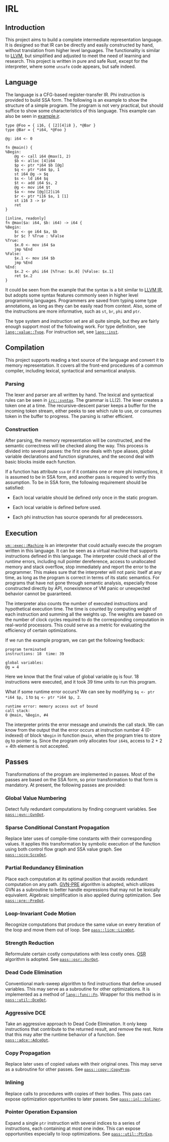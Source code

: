 # IRL

## Introduction

This project aims to build a complete intermediate representation language. It is designed so that IR can be directly and easily constructed by hand, without translation from higher level languages. The functionality is similar to [LLVM](https://www.llvm.org), but simplified and adjusted to meet the need of learning and research. This project is written in pure and safe Rust, except for the interpreter, where some `unsafe` code appears, but safe indeed. 

## Language

The language is a CFG-based register-transfer IR. Phi instruction is provided to build SSA form. The following is an example to show the structure of a simple program. The program is not very practical, but should suffice to show some characteristics of this language. This example can also be seen in [example.ir](test/example.ir).

```
type @Foo = { i16, { [2][4]i8 }, *@Bar }
type @Bar = { *i64, *@Foo }

@g: i64 <- 0

fn @main() {
%Begin:
    @g <- call i64 @max(1, 2)
    $b <- alloc [4]i64
    $p <- ptr *i64 $b [@g]
    $q <- ptr *i64 $p, 1
    st i64 @g -> $q
    $s <- ld i64 $q
    $t <- add i64 $s, 2
    @g <- mov i64 $t
    $a <- new [@g][2]i16
    $r <- ptr *i16 $a, 1 [1]
    st i16 3 -> $r
    ret
}

[inline, readonly]
fn @max($a: i64, $b: i64) -> i64 {
%Begin:
    $c <- ge i64 $a, $b
    br $c ? %True : %False
%True:
    $x.0 <- mov i64 $a
    jmp %End
%False:
    $x.1 <- mov i64 $b
    jmp %End
%End:
    $x.2 <- phi i64 [%True: $x.0] [%False: $x.1]
    ret $x.2
}
```

It could be seen from the example that the syntax is a bit similar to [LLVM IR](https://www.llvm.org/docs/LangRef.html), but adopts some syntax features commonly seen in higher level programming languages. Programmers are saved from typing some type annotations, as long as they can be easily read from context. Also, some of the instructions are more informative, such as `st`, `br`, `phi` and `ptr`.

The type system and instruction set are all quite simple, but they are fairly enough support most of the following work. For type definition, see [`lang::value::Type`](src/lang/value.rs). For instruction set, see [`lang::inst`](src/lang/inst.rs).

## Compilation

This project supports reading a text source of the language and convert it to memory representation. It covers all the front-end procedures of a common compiler, including lexical, syntactical and semantical analysis.

### Parsing

The lexer and parser are all written by hand. The lexical and syntactical rules can be seen in [`irc::syntax`](src/irc/syntax.rs). The grammar is LL(2). The lexer creates a token one at a time. The recursive-descent parser keeps a buffer for the incoming token stream, either peeks to see which rule to use, or consumes token in the buffer to progress. The parsing is rather efficient.

### Construction

After parsing, the memory representation will be constructed, and the semantic correctness will be checked along the way. This process is divided into several passes: the first one deals with type aliases, global variable declarations and function signatures, and the second deal with basic blocks inside each function. 

If a function has attribute `ssa` or if it contains one or more phi instructions, it is assumed to be in SSA form, and another pass is required to verify this assumption. To be in SSA form, the following requirement should be satisfied: 

* Each local variable should be defined only once in the static program.

* Each local variable is defined before used.

* Each phi instruction has source operands for all predecessors.

## Execution

[`vm::exec::Machine`](src/vm/exec.rs) is an interpreter that could actually execute the program written in this language. It can be seen as a virtual machine that supports instructions defined in this language. The interpreter could check all of the *runtime* errors, including null pointer dereference, access to unallocated memory and stack overflow, stop immediately and report the error to the programmer. This makes sure that the interpreter will not panic itself at any time, as long as the program is correct in terms of its static semantics. For programs that have not gone through semantic analysis, especially those constructed directly by API, nonexistence of VM panic or unexpected behavior cannot be guaranteed.

The interpreter also counts the number of executed instructions and hypothetical execution time. The time is counted by computing weight of each instruction and summing all the weights up. The weights are based on the number of clock cycles required to do the corresponding computation in real-world processors. This could serve as a metric for evaluating the efficiency of certain optimizations.

If we run the example program, we can get the following feedback:

```
program terminated
instructions: 18  time: 39

global variables: 
@g = 4
``` 

Here we know that the final value of global variable `@g` is four. 18 instructions were executed, and it took 39 time units to run this program.

What if some runtime error occurs? We can see by modifying `$q <- ptr *i64 $p, 1` to `$q <- ptr *i64 $p, 2`.

```
runtime error: memory access out of bound
call stack: 
0 @main, %Begin, #4
```

The interpreter prints the error message and unwinds the call stack. We can know from the output that the error occurs at instruction number 4 (0-indexed) of block `%Begin` in function `@main`, when the program tries to store `@g` to pointer `$q`. Since the program only allocates four `i64`s, access to 2 + 2 = 4th element is not accepted.

## Passes

Transformations of the program are implemented in passes. Most of the passes are based on the SSA form, so prior transformation to that form is mandatory. At present, the following passes are provided:

### Global Value Numbering

Detect fully redundant computations by finding congruent variables. See [`pass::gvn::GvnOpt`](src/pass/gvn.rs).

### Sparse Conditional Constant Propagation

Replace later uses of compile-time constants with their corresponding values. It applies this transformation by symbolic execution of the function using both control flow graph and SSA value graph. See [`pass::sccp:SccpOpt`](src/pass/sccp.rs).

### Partial Redundancy Elimination

Place each computation at its optimal position that avoids redundant computation on any path. [GVN-PRE](https://www.cs.purdue.edu/homes/hosking/papers/cc04.pdf) algorithm is adopted, which utilizes GVN as a subroutine to better handle expressions that may not be lexically equivalent. Algebraic simplification is also applied during optimization. See [`pass::pre::PreOpt`](src/pass/pre.rs).

### Loop-Invariant Code Motion

Recognize computations that produce the same value on every iteration of the loop and move them out of loop. See [`pass::licm::LicmOpt`](src/pass/licm.rs).

### Strength Reduction

Reformulate certain costly computations with less costly ones. [OSR](https://www.cs.rice.edu/~keith/EMBED/OSR.pdf) algorithm is adopted. See [`pass::osr::OsrOpt`](src/pass/osr.rs).

### Dead Code Elimination

Conventional mark-sweep algorithm to find instructions that define unused variables. This may serve as a subroutine for other optimizations. It is implemented as a method of [`lang::func::Fn`](src/lang/ssa.rs). Wrapper for this method is in [`pass::util::DceOpt`](src/pass/util.rs).

### Aggressive DCE

Take an aggressive approach to Dead Code Elimination. It only keep instructions that contribute to the returned result, and remove the rest. Note that this may alter the runtime behavior of a function. See [`pass::adce::AdceOpt`](src/pass/adce.rs).

### Copy Propagation

Replace later uses of copied values with their original ones. This may serve as a subroutine for other passes. See [`pass::copy::CopyProp`](src/pass/copy.rs).

### Inlining

Replace calls to procedures with copies of their bodies. This pass can expose optimization opportunities to later passes. See [`pass::inl::Inliner`](src/pass/inl.rs).

### Pointer Operation Expansion

Expand a single `ptr` instruction with several indices to a series of instructions, each containing at most one index. This can expose opportunities especially to loop optimizations. See [`pass::util::PtrExp`](src/pass/util.rs).
